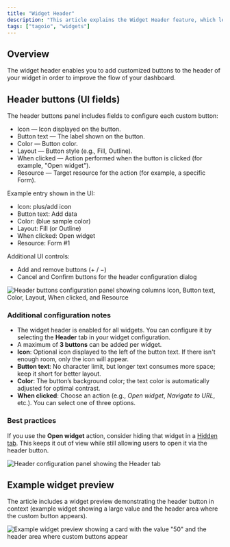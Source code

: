 ```yaml
---
title: "Widget Header"
description: "This article explains the Widget Header feature, which lets you add customized buttons to a widget's header to improve dashboard workflow. It shows the header buttons UI layout and an example of a widget using header buttons."
tags: ["tagoio", "widgets"]
---
```

## Overview

The widget header enables you to add customized buttons to the header of your widget in order to improve the flow of your dashboard.

## Header buttons (UI fields)

The header buttons panel includes fields to configure each custom button:

- Icon — Icon displayed on the button.
- Button text — The label shown on the button.
- Color — Button color.
- Layout — Button style (e.g., Fill, Outline).
- When clicked — Action performed when the button is clicked (for example, "Open widget").
- Resource — Target resource for the action (for example, a specific Form).

Example entry shown in the UI:
- Icon: plus/add icon
- Button text: Add data
- Color: (blue sample color)
- Layout: Fill (or Outline)
- When clicked: Open widget
- Resource: Form #1

Additional UI controls:
- Add and remove buttons (+ / −)
- Cancel and Confirm buttons for the header configuration dialog

![Header buttons configuration panel showing columns Icon, Button text, Color, Layout, When clicked, and Resource](/docs_imagem/tagoio/widget-header-2.png)

### Additional configuration notes
- The widget header is enabled for all widgets. You can configure it by selecting the **Header** tab in your widget configuration.
- A maximum of **3 buttons** can be added per widget.
- **Icon**: Optional icon displayed to the left of the button text. If there isn't enough room, only the icon will appear.
- **Button text**: No character limit, but longer text consumes more space; keep it short for better layout.
- **Color**: The button’s background color; the text color is automatically adjusted for optimal contrast.
- **When clicked**: Choose an action (e.g., *Open widget*, *Navigate to URL*, etc.). You can select one of three options.

### Best practices
If you use the **Open widget** action, consider hiding that widget in a [Hidden tab](https://help.tago.io/portal/en/kb/articles/103-creating-dashboard-tabs). This keeps it out of view while still allowing users to open it via the header button.

![Header configuration panel showing the Header tab](
https://cdn.elev.io/file/uploads/8Kr8tD8c3s2gigLME_FvaA_bT6A7DbPNHE1DBsJtJDw/ce4gRwuValO7bY2GD1X3tFVGZS-ZLtUMNFzQ1zWOxOU/Captura%20de%20tela%20de%202021-07-12%2010-43-54-OOc.png)

## Example widget preview

The article includes a widget preview demonstrating the header button in context (example widget showing a large value and the header area where the custom button appears).

![Example widget preview showing a card with the value "50" and the header area where custom buttons appear](/docs_imagem/tagoio/widget-header-2.png)